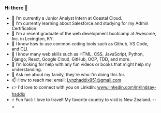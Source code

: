 ### Hi there 👋


- 🔭 I’m currently a Junior Analyst Intern at Coastal Cloud.
- 🦉 I'm currently learning about Salesforce and studying for my Admin Certification.
- 🥳 I'm a recent graduate of the web development bootcamp at Awesome, Inc. in Lexington, KY.
- 🌱 I know how to use common coding tools such as Github, VS Code, and CLI.
- 🧐 I know many web skills such as HTML, CSS, JavaScript, Python, Django, React, Google Cloud, GitHub, OOP, TDD, and more.
- 🤔 I’m looking for help with any fun videos or books that might help my understanding.
- 💬 Ask me about my family, they're who I'm doing this for.
- 📫 How to reach me: email: Lynzhaddix951@gmail.com
- 👉 I'd love to connect with you on Linkdin: www.linkedin.com/in/lindsay-haddix
- ⚡ Fun fact: I love to travel! My favorite country to visit is New Zealand. 
-->
